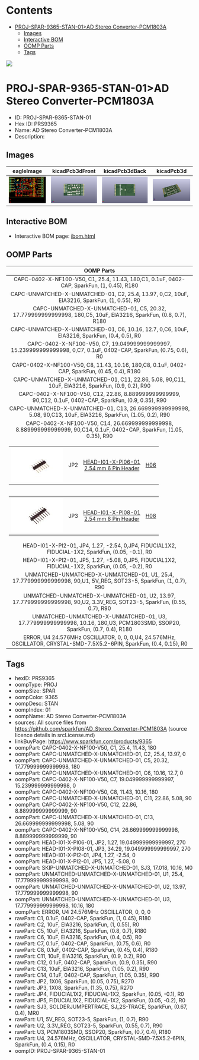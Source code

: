 



Contents
========

* [PROJ-SPAR-9365-STAN-01>AD Stereo Converter-PCM1803A](#proj-spar-9365-stan-01ad-stereo-converter-pcm1803a)
	* [Images](#images)
	* [Interactive BOM](#interactive-bom)
	* [OOMP Parts](#oomp-parts)
	* [Tags](#tags)
  
![][im]
# PROJ-SPAR-9365-STAN-01>AD Stereo Converter-PCM1803A

- ID: PROJ-SPAR-9365-STAN-01
- Hex ID: PRS9365
- Name: AD Stereo Converter-PCM1803A
- Description: 

## Images
  
  

|eagleImage|kicadPcb3dFront|kicadPcb3dBack|kicadPcb3d|
| :---: | :---: | :---: | :---: |
|[![eagleImage](eagleImage_140.png)](eagleImage_600.png)|[![kicadPcb3dFront](kicadPcb3dFront_140.png)](kicadPcb3dFront_600.png)|[![kicadPcb3dBack](kicadPcb3dBack_140.png)](kicadPcb3dBack_600.png)|[![kicadPcb3d](kicadPcb3d_140.png)](kicadPcb3d_600.png)|

## Interactive BOM

- Interactive BOM page: [ibom.html](kicad/bom/ibom.html)

## OOMP Parts
  

|OOMP Parts|
| :---: |
|CAPC-0402-X-NF100-V50, C1, 25.4, 11.43, 180,C1, 0.1uF, 0402-CAP, SparkFun, (1, 0.45), R180|
|CAPC-UNMATCHED-X-UNMATCHED-01, C2, 25.4, 13.97, 0,C2, 10uF, EIA3216, SparkFun, (1, 0.55), R0|
|CAPC-UNMATCHED-X-UNMATCHED-01, C5, 20.32, 17.779999999999998, 180,C5, 10uF, EIA3216, SparkFun, (0.8, 0.7), R180|
|CAPC-UNMATCHED-X-UNMATCHED-01, C6, 10.16, 12.7, 0,C6, 10uF, EIA3216, SparkFun, (0.4, 0.5), R0|
|CAPC-0402-X-NF100-V50, C7, 19.049999999999997, 15.239999999999998, 0,C7, 0.1uF, 0402-CAP, SparkFun, (0.75, 0.6), R0|
|CAPC-0402-X-NF100-V50, C8, 11.43, 10.16, 180,C8, 0.1uF, 0402-CAP, SparkFun, (0.45, 0.4), R180|
|CAPC-UNMATCHED-X-UNMATCHED-01, C11, 22.86, 5.08, 90,C11, 10uF, EIA3216, SparkFun, (0.9, 0.2), R90|
|CAPC-0402-X-NF100-V50, C12, 22.86, 8.889999999999999, 90,C12, 0.1uF, 0402-CAP, SparkFun, (0.9, 0.35), R90|
|CAPC-UNMATCHED-X-UNMATCHED-01, C13, 26.669999999999998, 5.08, 90,C13, 10uF, EIA3216, SparkFun, (1.05, 0.2), R90|
|CAPC-0402-X-NF100-V50, C14, 26.669999999999998, 8.889999999999999, 90,C14, 0.1uF, 0402-CAP, SparkFun, (1.05, 0.35), R90|
|<table><tr><td>![HEAD-I01-X-PI06-01](https://raw.githubusercontent.com/oomlout/oomlout_OOMP_parts/main/HEAD-I01-X-PI06-01/image_140.jpg)</td><td> JP2</td><td>[HEAD-I01-X-PI06-01<br>2.54 mm 6 Pin Header](https://github.com/oomlout/oomlout_OOMP_parts/tree/main/HEAD-I01-X-PI06-01/)</td><td>[H06](https://github.com/oomlout/oomlout_OOMP_parts/tree/main/HEAD-I01-X-PI06-01/)</td></tr></table>|
|<table><tr><td>![HEAD-I01-X-PI08-01](https://raw.githubusercontent.com/oomlout/oomlout_OOMP_parts/main/HEAD-I01-X-PI08-01/image_140.jpg)</td><td> JP3</td><td>[HEAD-I01-X-PI08-01<br>2.54 mm 8 Pin Header](https://github.com/oomlout/oomlout_OOMP_parts/tree/main/HEAD-I01-X-PI08-01/)</td><td>[H08](https://github.com/oomlout/oomlout_OOMP_parts/tree/main/HEAD-I01-X-PI08-01/)</td></tr></table>|
|HEAD-I01-X-PI2-01, JP4, 1.27, -2.54, 0,JP4, FIDUCIAL1X2, FIDUCIAL-1X2, SparkFun, (0.05, -0.1), R0|
|HEAD-I01-X-PI2-01, JP5, 1.27, -5.08, 0,JP5, FIDUCIAL1X2, FIDUCIAL-1X2, SparkFun, (0.05, -0.2), R0|
|UNMATCHED-UNMATCHED-X-UNMATCHED-01, U1, 25.4, 17.779999999999998, 90,U1, 5V_REG, SOT23-5, SparkFun, (1, 0.7), R90|
|UNMATCHED-UNMATCHED-X-UNMATCHED-01, U2, 13.97, 17.779999999999998, 90,U2, 3.3V_REG, SOT23-5, SparkFun, (0.55, 0.7), R90|
|UNMATCHED-UNMATCHED-X-UNMATCHED-01, U3, 17.779999999999998, 10.16, 180,U3, PCM1803SMD, SSOP20, SparkFun, (0.7, 0.4), R180|
|ERROR, U4 24.576MHz OSCILLATOR, 0, 0, 0,U4, 24.576MHz, OSCILLATOR, CRYSTAL-SMD-7.5X5.2-6PIN, SparkFun, (0.4, 0.15), R0|

## Tags

- hexID: PRS9365
- oompType: PROJ
- oompSize: SPAR
- oompColor: 9365
- oompDesc: STAN
- oompIndex: 01
- oompName: AD Stereo Converter-PCM1803A
- sources: All source files from https://github.com/sparkfun/AD_Stereo_Converter-PCM1803A (source licence details in srcLicense.md)
- linkBuyPage: https://www.sparkfun.com/products/9365
- oompPart: CAPC-0402-X-NF100-V50, C1, 25.4, 11.43, 180
- oompPart: CAPC-UNMATCHED-X-UNMATCHED-01, C2, 25.4, 13.97, 0
- oompPart: CAPC-UNMATCHED-X-UNMATCHED-01, C5, 20.32, 17.779999999999998, 180
- oompPart: CAPC-UNMATCHED-X-UNMATCHED-01, C6, 10.16, 12.7, 0
- oompPart: CAPC-0402-X-NF100-V50, C7, 19.049999999999997, 15.239999999999998, 0
- oompPart: CAPC-0402-X-NF100-V50, C8, 11.43, 10.16, 180
- oompPart: CAPC-UNMATCHED-X-UNMATCHED-01, C11, 22.86, 5.08, 90
- oompPart: CAPC-0402-X-NF100-V50, C12, 22.86, 8.889999999999999, 90
- oompPart: CAPC-UNMATCHED-X-UNMATCHED-01, C13, 26.669999999999998, 5.08, 90
- oompPart: CAPC-0402-X-NF100-V50, C14, 26.669999999999998, 8.889999999999999, 90
- oompPart: HEAD-I01-X-PI06-01, JP2, 1.27, 19.049999999999997, 270
- oompPart: HEAD-I01-X-PI08-01, JP3, 34.29, 19.049999999999997, 270
- oompPart: HEAD-I01-X-PI2-01, JP4, 1.27, -2.54, 0
- oompPart: HEAD-I01-X-PI2-01, JP5, 1.27, -5.08, 0
- oompPart: SKIP-UNMATCHED-X-UNMATCHED-01, SJ3, 17.018, 10.16, M0
- oompPart: UNMATCHED-UNMATCHED-X-UNMATCHED-01, U1, 25.4, 17.779999999999998, 90
- oompPart: UNMATCHED-UNMATCHED-X-UNMATCHED-01, U2, 13.97, 17.779999999999998, 90
- oompPart: UNMATCHED-UNMATCHED-X-UNMATCHED-01, U3, 17.779999999999998, 10.16, 180
- oompPart: ERROR, U4 24.576MHz OSCILLATOR, 0, 0, 0
- rawPart: C1, 0.1uF, 0402-CAP, SparkFun, (1, 0.45), R180
- rawPart: C2, 10uF, EIA3216, SparkFun, (1, 0.55), R0
- rawPart: C5, 10uF, EIA3216, SparkFun, (0.8, 0.7), R180
- rawPart: C6, 10uF, EIA3216, SparkFun, (0.4, 0.5), R0
- rawPart: C7, 0.1uF, 0402-CAP, SparkFun, (0.75, 0.6), R0
- rawPart: C8, 0.1uF, 0402-CAP, SparkFun, (0.45, 0.4), R180
- rawPart: C11, 10uF, EIA3216, SparkFun, (0.9, 0.2), R90
- rawPart: C12, 0.1uF, 0402-CAP, SparkFun, (0.9, 0.35), R90
- rawPart: C13, 10uF, EIA3216, SparkFun, (1.05, 0.2), R90
- rawPart: C14, 0.1uF, 0402-CAP, SparkFun, (1.05, 0.35), R90
- rawPart: JP2, 1X06, SparkFun, (0.05, 0.75), R270
- rawPart: JP3, 1X08, SparkFun, (1.35, 0.75), R270
- rawPart: JP4, FIDUCIAL1X2, FIDUCIAL-1X2, SparkFun, (0.05, -0.1), R0
- rawPart: JP5, FIDUCIAL1X2, FIDUCIAL-1X2, SparkFun, (0.05, -0.2), R0
- rawPart: SJ3, SOLDERJUMPERTRACE, SJ_2S-TRACE, SparkFun, (0.67, 0.4), MR0
- rawPart: U1, 5V_REG, SOT23-5, SparkFun, (1, 0.7), R90
- rawPart: U2, 3.3V_REG, SOT23-5, SparkFun, (0.55, 0.7), R90
- rawPart: U3, PCM1803SMD, SSOP20, SparkFun, (0.7, 0.4), R180
- rawPart: U4, 24.576MHz, OSCILLATOR, CRYSTAL-SMD-7.5X5.2-6PIN, SparkFun, (0.4, 0.15), R0
- oompID: PROJ-SPAR-9365-STAN-01



[im]: kicadPcb3d_450.png
